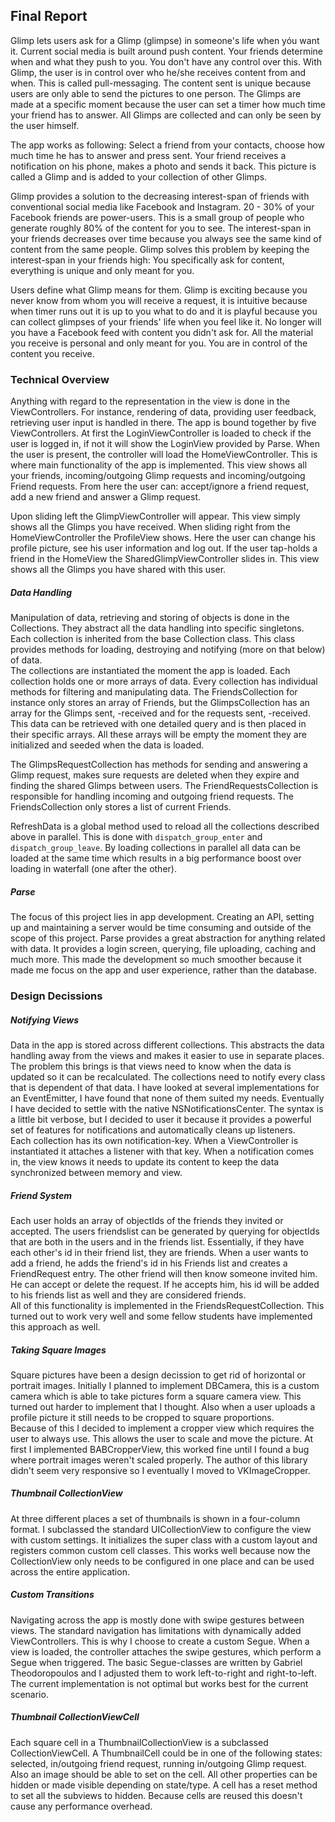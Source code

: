 ## Final Report
Glimp lets users ask for a Glimp (glimpse) in someone's life when yóu want it. Current social media is built around push content. Your friends determine when and what they push to you. You don't have any control over this. With Glimp, the user is in control over who he/she receives content from and when. This is called pull-messaging. The content sent is unique because users are only able to send the pictures to one person. The Glimps are made at a specific moment because the user can set a timer how much time your friend has to answer. All Glimps are collected and can only be seen by the user himself.

The app works as following: Select a friend from your contacts, choose how much time he has to answer and press sent. Your friend receives a notification on his phone, makes a photo and sends it back. This picture is called a Glimp and is added to your collection of other Glimps.

Glimp provides a solution to the decreasing interest-span of friends with conventional social media like Facebook and Instagram. 20 - 30% of your Facebook friends are power-users. This is a small group of people who generate roughly 80% of the content for you to see. The interest-span in your friends decreases over time because you always see the same kind of content from the same people. Glimp solves this problem by keeping the interest-span in your friends high: You specifically ask for content, everything is unique and only meant for you.

Users define what Glimp means for them. Glimp is exciting because you never know from whom you will receive a request, it is intuitive because when timer runs out it is up to you what to do and it is playful because you can collect glimpses of your friends' life when you feel like it. No longer will you have a Facebook feed with content you didn't ask for. All the material you receive is personal and only meant for you. You are in control of the content you receive.

### Technical Overview
Anything with regard to the representation in the view is done in the ViewControllers. For instance, rendering of data, providing user feedback, retrieving user input is handled in there. The app is bound together by five ViewControllers. At first the LoginViewController is loaded to check if the user is logged in, if not it will show the LoginView provided by Parse. When the user is present, the controller will load the HomeViewController. This is where main functionality of the app is implemented. This view shows all your friends, incoming/outgoing Glimp requests and incoming/outgoing Friend requests. From here the user can: accept/ignore a friend request, add a new friend and answer a Glimp request.

Upon sliding left the GlimpViewController will appear. This view simply shows all the Glimps you have received. When sliding right from the HomeViewController the ProfileView shows. Here the user can change his profile picture, see his user information and log out. If the user tap-holds a friend in the HomeView the SharedGlimpViewController slides in. This view shows all the Glimps you have shared with this user.

##### Data Handling
Manipulation of data, retrieving and storing of objects is done in the Collections. They abstract all the data handling into specific singletons. Each collection is inherited from the base Collection class. This class provides methods for loading, destroying and notifying (more on that below) of data.  
The collections are instantiated the moment the app is loaded. Each collection holds one or more arrays of data. Every collection has individual methods for filtering and manipulating data. The FriendsCollection for instance only stores an array of Friends, but the GlimpsCollection has an array for the Glimps sent, -received and for the requests sent, -received. This data can be retrieved with one detailed query and is then placed in their specific arrays. All these arrays will be empty the moment they are initialized and seeded when the data is loaded.

The GlimpsRequestCollection has methods for sending and answering a Glimp request, makes sure requests are deleted when they expire and finding the shared Glimps between users. The FriendRequestsCollection is responsible for handling incoming and outgoing friend requests. The FriendsCollection only stores a list of current Friends.

RefreshData is a global method used to reload all the collections described above in parallel. This is done with `dispatch_group_enter` and `dispatch_group_leave`. By loading collections in parallel all data can be loaded at the same time which results in a big performance boost over loading in waterfall (one after the other).

##### Parse
The focus of this project lies in app development. Creating an API, setting up and maintaining a server would be time consuming and outside of the scope of this project. Parse provides a great abstraction for anything related with data. It provides a login screen, querying, file uploading, caching and much more. This made the development so much smoother because it made me focus on the app and user experience, rather than the database.

### Design Decissions
##### Notifying Views
Data in the app is stored across different collections. This abstracts the data handling away from the views and makes it easier to use in separate  places. The problem this brings is that views need to know when the data is updated so it can be recalculated. The collections need to notify every class that is dependent of that data. I have looked at several implementations for an EventEmitter, I have found that none of them suited my needs. Eventually I have decided to settle with the native NSNotificationsCenter. The syntax is a little bit verbose, but I decided to user it because it provides a powerful set of features for notifications and automatically cleans up listeners.  
Each collection has its own notification-key. When a ViewController is instantiated it attaches a listener with that key. When a notification comes in, the view knows it needs to update its content to keep the data synchronized between memory and view.

##### Friend System
Each user holds an array of objectIds of the friends they invited or accepted. The users friendslist can be generated by querying for objectIds that are both in the users and in the friends list. Essentially, if they have each other's id in their friend list, they are friends. When a user wants to add a friend, he adds the friend's id in his Friends list and creates a FriendRequest entry. The other friend will then know someone invited him. He can accept or delete the request. If he accepts him, his id will be added to his friends list as well and they are considered friends.  
All of this functionality is implemented in the FriendsRequestCollection. This turned out to work very well and some fellow students have implemented this approach as well.

##### Taking Square Images
Square pictures have been a design decission to get rid of horizontal or portrait images. Initially I planned to implement DBCamera, this is a custom camera which is able to take pictures form a square camera view. This turned out harder to implement that I thought. Also when a user uploads a profile picture it still needs to be cropped to square proportions.  
Because of this I decided to implement a cropper view which requires the user to always use. This allows the user to scale and move the picture. At first I implemented BABCropperView, this worked fine until I found a bug where portrait images weren't scaled properly. The author of this library didn't seem very responsive so I eventually I moved to VKImageCropper.

##### Thumbnail CollectionView
At three different places a set of thumbnails is shown in a four-column format. I subclassed the standard UICollectionView to configure the view with custom settings. It initializes the super class with a custom layout and registers common custom cell classes. This works well because now the CollectionView only needs to be configured in one place and can be used across the entire application.

##### Custom Transitions
Navigating across the app is mostly done with swipe gestures between views. The standard navigation has limitations with dynamically added ViewControllers. This is why I choose to create a custom Segue. When a view is loaded, the controller attaches the swipe gestures, which perform a Segue when triggered. The basic Segue-classes are written by Gabriel Theodoropoulos and I adjusted them to work left-to-right and right-to-left. The current implementation is not optimal but works best for the current scenario.

##### Thumbnail CollectionViewCell
Each square cell in a ThumbnailCollectionView is a subclassed CollectionViewCell. A ThumbnailCell could be in one of the following states: selected, in/outgoing friend request, running in/outgoing Glimp request. Also an image should be able to set on the cell. All other properties can be hidden or made visible depending on state/type. A cell has a reset method to set all the subviews to hidden. Because cells are reused this doesn't cause any performance overhead.